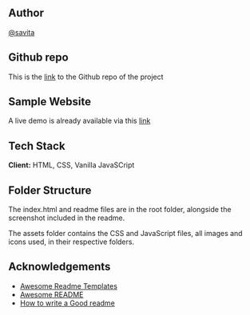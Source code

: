 
## Author

[@savita](https://github.com/Savi0301/)

## Github repo

This is the [link](https://github.com/Savi0301/portfolio) to the Github repo of the project

## Sample Website

A live demo is already available via this [link](https://savi0301.github.io/portfolio/)

## Tech Stack

**Client:** HTML, CSS, Vanilla JavaSCript


## Folder Structure

The index.html and readme files are in the root folder, alongside the screenshot included in the readme.

The assets folder contains the CSS and JavaScript files, all images and icons used, in their respective folders.


## Acknowledgements

- [Awesome Readme Templates](https://awesomeopensource.com/project/elangosundar/awesome-README-templates)
- [Awesome README](https://github.com/matiassingers/awesome-readme)
- [How to write a Good readme](https://bulldogjob.com/news/449-how-to-write-a-good-readme-for-your-github-project)
